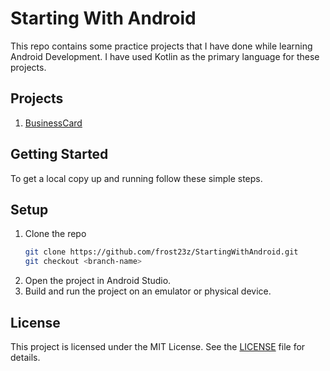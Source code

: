 # Starting With Android

This repo contains some practice projects that I have done while learning Android Development. I have used Kotlin as the primary language for these projects.

## Projects

1. [BusinessCard](https://github.com/frost23z/StartingWithAndroid/tree/BusinessCard)


## Getting Started

To get a local copy up and running follow these simple steps.

## Setup

1. Clone the repo
   ```sh
   git clone https://github.com/frost23z/StartingWithAndroid.git
   git checkout <branch-name>
    ```
2. Open the project in Android Studio.
3. Build and run the project on an emulator or physical device.


## License

This project is licensed under the MIT License. See the [LICENSE](LICENSE) file for details.